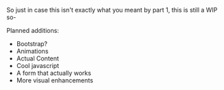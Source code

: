 So just in case this isn't exactly what you meant by part 1, this is still a WIP so-

Planned additions: 
- Bootstrap?
- Animations
- Actual Content
- Cool javascript
- A form that actually works
- More visual enhancements

